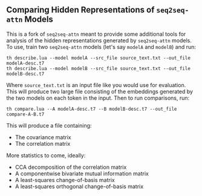 ## Comparing Hidden Representations of `seq2seq-attn` Models

This is a fork of `seq2seq-attn` meant to provide some additional tools for analysis of the hidden representations generated by `seq2seq-attn` models. To use, train two `seq2seq-attn` models (let's say `modelA` and `modelB`) and run:

```
th describe.lua --model modelA --src_file source_text.txt --out_file modelA-desc.t7
th describe.lua --model modelB --src_file source_text.txt --out_file modelB-desc.t7
```

Where `source_text.txt` is an input file like you would use for evaluation. This will produce two large file consisting of the embeddings generated by the two models on each token in the input. Then to run comparisons, run:

```
th compare.lua --A modelA-desc.t7 --B modelB-desc.t7 --out_file compare-A-B.t7
```

This will produce a file containing:
  - The covariance matrix
  - The correlation matrix

More statistics to come, ideally:
  - CCA decomposition of the correlation matrix
  - A componentwise bivariate mutual information matrix
  - A least-squares change-of-basis matrix
  - A least-squares orthogonal change-of-basis matrix
